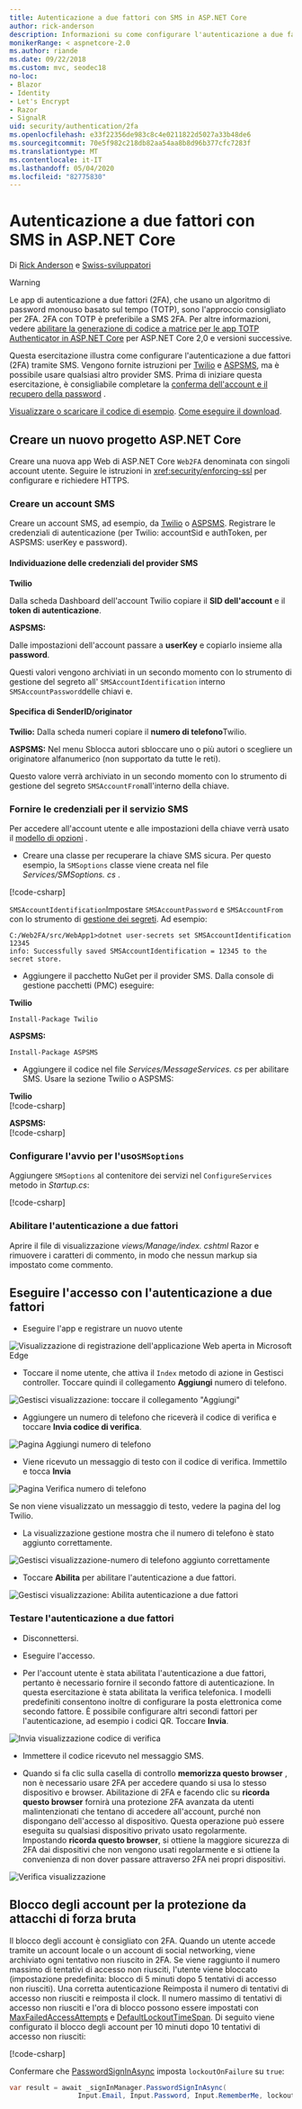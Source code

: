 ```yaml
---
title: Autenticazione a due fattori con SMS in ASP.NET Core
author: rick-anderson
description: Informazioni su come configurare l'autenticazione a due fattori (2FA) con un'app ASP.NET Core.
monikerRange: < aspnetcore-2.0
ms.author: riande
ms.date: 09/22/2018
ms.custom: mvc, seodec18
no-loc:
- Blazor
- Identity
- Let's Encrypt
- Razor
- SignalR
uid: security/authentication/2fa
ms.openlocfilehash: e33f22356de983c8c4e0211822d5027a33b48de6
ms.sourcegitcommit: 70e5f982c218db82aa54aa8b8d96b377cfc7283f
ms.translationtype: MT
ms.contentlocale: it-IT
ms.lasthandoff: 05/04/2020
ms.locfileid: "82775830"
---
```

# <a name="two-factor-authentication-with-sms-in-aspnet-core"></a>Autenticazione a due fattori con SMS in ASP.NET Core

Di [Rick Anderson](https://twitter.com/RickAndMSFT) e [Swiss-sviluppatori](https://github.com/Swiss-Devs)

>[!WARNING]
> Le app di autenticazione a due fattori (2FA), che usano un algoritmo di password monouso basato sul tempo (TOTP), sono l'approccio consigliato per 2FA. 2FA con TOTP è preferibile a SMS 2FA. Per altre informazioni, vedere [abilitare la generazione di codice a matrice per le app TOTP Authenticator in ASP.NET Core](xref:security/authentication/identity-enable-qrcodes) per ASP.NET Core 2,0 e versioni successive.

Questa esercitazione illustra come configurare l'autenticazione a due fattori (2FA) tramite SMS. Vengono fornite istruzioni per [Twilio](https://www.twilio.com/) e [ASPSMS](https://www.aspsms.com/asp.net/identity/core/testcredits/), ma è possibile usare qualsiasi altro provider SMS. Prima di iniziare questa esercitazione, è consigliabile completare la [conferma dell'account e il recupero della password](xref:security/authentication/accconfirm) .

[Visualizzare o scaricare il codice di esempio](https://github.com/dotnet/AspNetCore.Docs/tree/master/aspnetcore/security/authentication/2fa/sample/Web2FA). [Come eseguire il download](xref:index#how-to-download-a-sample).

## <a name="create-a-new-aspnet-core-project"></a>Creare un nuovo progetto ASP.NET Core

Creare una nuova app Web di ASP.NET Core `Web2FA` denominata con singoli account utente. Seguire le istruzioni in <xref:security/enforcing-ssl> per configurare e richiedere HTTPS.

### <a name="create-an-sms-account"></a>Creare un account SMS

Creare un account SMS, ad esempio, da [Twilio](https://www.twilio.com/) o [ASPSMS](https://www.aspsms.com/asp.net/identity/core/testcredits/). Registrare le credenziali di autenticazione (per Twilio: accountSid e authToken, per ASPSMS: userKey e password).

#### <a name="figuring-out-sms-provider-credentials"></a>Individuazione delle credenziali del provider SMS

**Twilio**

Dalla scheda Dashboard dell'account Twilio copiare il **SID dell'account** e il **token di autenticazione**.

**ASPSMS:**

Dalle impostazioni dell'account passare a **userKey** e copiarlo insieme alla **password**.

Questi valori vengono archiviati in un secondo momento con lo strumento di gestione del segreto all' `SMSAccountIdentification` interno `SMSAccountPassword`delle chiavi e.

#### <a name="specifying-senderid--originator"></a>Specifica di SenderID/originator

**Twilio:** Dalla scheda numeri copiare il **numero di telefono**Twilio.

**ASPSMS:** Nel menu Sblocca autori sbloccare uno o più autori o scegliere un originatore alfanumerico (non supportato da tutte le reti).

Questo valore verrà archiviato in un secondo momento con lo strumento di gestione del segreto `SMSAccountFrom`all'interno della chiave.

### <a name="provide-credentials-for-the-sms-service"></a>Fornire le credenziali per il servizio SMS

Per accedere all'account utente e alle impostazioni della chiave verrà usato il [modello di opzioni](xref:fundamentals/configuration/options) .

* Creare una classe per recuperare la chiave SMS sicura. Per questo esempio, la `SMSoptions` classe viene creata nel file *Services/SMSoptions. cs* .

[!code-csharp[](2fa/sample/Web2FA/Services/SMSoptions.cs)]

`SMSAccountIdentification`Impostare `SMSAccountPassword` e `SMSAccountFrom` con lo strumento di [gestione dei segreti](xref:security/app-secrets). Ad esempio:

```none
C:/Web2FA/src/WebApp1>dotnet user-secrets set SMSAccountIdentification 12345
info: Successfully saved SMSAccountIdentification = 12345 to the secret store.
```

* Aggiungere il pacchetto NuGet per il provider SMS. Dalla console di gestione pacchetti (PMC) eseguire:

**Twilio**

`Install-Package Twilio`

**ASPSMS:**

`Install-Package ASPSMS`

* Aggiungere il codice nel file *Services/MessageServices. cs* per abilitare SMS. Usare la sezione Twilio o ASPSMS:

**Twilio**  
[!code-csharp[](2fa/sample/Web2FA/Services/MessageServices_twilio.cs)]

**ASPSMS:**  
[!code-csharp[](2fa/sample/Web2FA/Services/MessageServices_ASPSMS.cs)]

### <a name="configure-startup-to-use-smsoptions"></a>Configurare l'avvio per l'uso`SMSoptions`

Aggiungere `SMSoptions` al contenitore dei servizi nel `ConfigureServices` metodo in *Startup.cs*:

[!code-csharp[](2fa/sample/Web2FA/Startup.cs?name=snippet1&highlight=4)]

### <a name="enable-two-factor-authentication"></a>Abilitare l'autenticazione a due fattori

Aprire il file di visualizzazione *views/Manage/index. cshtml* Razor e rimuovere i caratteri di commento, in modo che nessun markup sia impostato come commento.

## <a name="log-in-with-two-factor-authentication"></a>Eseguire l'accesso con l'autenticazione a due fattori

* Eseguire l'app e registrare un nuovo utente

![Visualizzazione di registrazione dell'applicazione Web aperta in Microsoft Edge](2fa/_static/login2fa1.png)

* Toccare il nome utente, che attiva il `Index` metodo di azione in Gestisci controller. Toccare quindi il collegamento **Aggiungi** numero di telefono.

![Gestisci visualizzazione: toccare il collegamento "Aggiungi"](2fa/_static/login2fa2.png)

* Aggiungere un numero di telefono che riceverà il codice di verifica e toccare **Invia codice di verifica**.

![Pagina Aggiungi numero di telefono](2fa/_static/login2fa3.png)

* Viene ricevuto un messaggio di testo con il codice di verifica. Immettilo e tocca **Invia**

![Pagina Verifica numero di telefono](2fa/_static/login2fa4.png)

Se non viene visualizzato un messaggio di testo, vedere la pagina del log Twilio.

* La visualizzazione gestione mostra che il numero di telefono è stato aggiunto correttamente.

![Gestisci visualizzazione-numero di telefono aggiunto correttamente](2fa/_static/login2fa5.png)

* Toccare **Abilita** per abilitare l'autenticazione a due fattori.

![Gestisci visualizzazione: Abilita autenticazione a due fattori](2fa/_static/login2fa6.png)

### <a name="test-two-factor-authentication"></a>Testare l'autenticazione a due fattori

* Disconnettersi.

* Eseguire l'accesso.

* Per l'account utente è stata abilitata l'autenticazione a due fattori, pertanto è necessario fornire il secondo fattore di autenticazione. In questa esercitazione è stata abilitata la verifica telefonica. I modelli predefiniti consentono inoltre di configurare la posta elettronica come secondo fattore. È possibile configurare altri secondi fattori per l'autenticazione, ad esempio i codici QR. Toccare **Invia**.

![Invia visualizzazione codice di verifica](2fa/_static/login2fa7.png)

* Immettere il codice ricevuto nel messaggio SMS.

* Quando si fa clic sulla casella di controllo **memorizza questo browser** , non è necessario usare 2FA per accedere quando si usa lo stesso dispositivo e browser. Abilitazione di 2FA e facendo clic su **ricorda questo browser** fornirà una protezione 2FA avanzata da utenti malintenzionati che tentano di accedere all'account, purché non dispongano dell'accesso al dispositivo. Questa operazione può essere eseguita su qualsiasi dispositivo privato usato regolarmente. Impostando **ricorda questo browser**, si ottiene la maggiore sicurezza di 2FA dai dispositivi che non vengono usati regolarmente e si ottiene la convenienza di non dover passare attraverso 2FA nei propri dispositivi.

![Verifica visualizzazione](2fa/_static/login2fa8.png)

## <a name="account-lockout-for-protecting-against-brute-force-attacks"></a>Blocco degli account per la protezione da attacchi di forza bruta

Il blocco degli account è consigliato con 2FA. Quando un utente accede tramite un account locale o un account di social networking, viene archiviato ogni tentativo non riuscito in 2FA. Se viene raggiunto il numero massimo di tentativi di accesso non riusciti, l'utente viene bloccato (impostazione predefinita: blocco di 5 minuti dopo 5 tentativi di accesso non riusciti). Una corretta autenticazione Reimposta il numero di tentativi di accesso non riusciti e reimposta il clock. Il numero massimo di tentativi di accesso non riusciti e l'ora di blocco possono essere impostati con [MaxFailedAccessAttempts](/dotnet/api/microsoft.aspnetcore.identity.lockoutoptions.maxfailedaccessattempts) e [DefaultLockoutTimeSpan](/dotnet/api/microsoft.aspnetcore.identity.lockoutoptions.defaultlockouttimespan). Di seguito viene configurato il blocco degli account per 10 minuti dopo 10 tentativi di accesso non riusciti:

[!code-csharp[](2fa/sample/Web2FA/Startup.cs?name=snippet2&highlight=13-17)]

Confermare che [PasswordSignInAsync](/dotnet/api/microsoft.aspnetcore.identity.signinmanager-1.passwordsigninasync) imposta `lockoutOnFailure` su `true`:

```csharp
var result = await _signInManager.PasswordSignInAsync(
                 Input.Email, Input.Password, Input.RememberMe, lockoutOnFailure: true);
```
